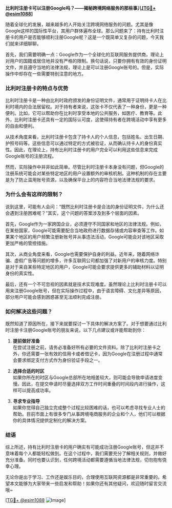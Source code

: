 **比利时注册卡可以注册Google吗？——揭秘跨境网络服务的那些事儿[[TG💪+ @esim1088](https://t.me/s/esim1088)]**

随着全球化的发展，越来越多的人开始关注跨境网络服务的问题。尤其是像Google这样的国际性平台，其用户群体遍布全球。那么问题来了：持有比利时注册卡的用户是否能够顺利注册Google呢？这是一个既简单又复杂的问题，今天我们就来详细聊聊。

首先，我们需要明确一点：Google作为一个全球化的互联网服务提供商，理论上对用户的国籍或居住地并没有严格的限制。换句话说，只要你拥有有效的身份证明文件，并且遵守当地的法律法规，理论上是可以注册Google账号的。但是，实际操作中却存在一些需要特别注意的地方。

### **比利时注册卡的特点与优势**

比利时注册卡是一种由比利时政府颁发的身份证明文件，通常用于证明持卡人在比利时境内的合法居留权。对于持有者来说，这张卡不仅代表了一种身份，更是一种便利。比如，它可以帮助你在比利时享受本地的公共服务，如医疗、教育等。此外，比利时注册卡还具有一定的国际认可度，这使得持有者在跨境活动中享有更多的自由和便利。

从技术角度来看，比利时注册卡包含了持卡人的个人信息，包括姓名、出生日期、护照号码等。这些信息可以通过特定的方式被验证，从而确认持卡人的身份真实性。因此，在理论上，持有比利时注册卡的用户完全可以利用这些信息来完成Google账号的注册流程。

然而，实际操作中并非如此简单。尽管比利时注册卡本身没有问题，但Google的注册系统可能会对某些特定地区的用户设置额外的审核机制。这种机制的存在主要是为了防止滥用账号资源，以及确保平台上的内容符合当地法律法规的要求。

### **为什么会有这样的限制？**

说到这里，可能有人会问：“既然比利时注册卡是合法的身份证明文件，为什么还会遇到注册困难呢？”其实，这个问题的答案涉及到多个层面的因素。

首先，Google作为一家跨国企业，必须遵守不同国家和地区的法律法规。例如，在某些国家，Google可能需要配合当地政府进行数据存储或内容审查等工作。如果某个地区的用户频繁注册新账号并从事违法活动，Google可能会对该地区采取更加严格的管控措施。

其次，从商业角度来看，Google也需要保护自身的利益。近年来，随着网络诈骗、虚假广告等问题的增多，许多互联网公司都加强了对新用户的审核力度。特别是对于来自某些特定地区的用户，Google可能会要求提供更多的辅助材料以证明身份的真实性。

最后，还有一个不可忽视的因素就是技术实现难度。虽然理论上比利时注册卡可以用来注册Google账号，但在实际操作过程中，由于语言障碍、文化差异等原因，部分用户可能会感到困惑甚至无法顺利完成注册。

### **如何解决这些问题？**

既然知道了原因所在，接下来就要探讨一下具体的解决方案了。对于想要通过比利时注册卡注册Google账号的朋友来说，以下几点建议或许能帮助到你：

1. **提前做好准备**  
   在尝试注册之前，请务必准备好所有必要的文件资料。除了比利时注册卡之外，你还需要一张有效的信用卡或者借记卡，因为Google在注册过程中通常会要求绑定支付方式作为身份验证手段之一。

2. **选择合适的时区**  
   如果你所在的时区与Google总部所在地相差较大，则可能会导致申请进度变慢。因此，在提交申请时尽量选择双方工作时间重叠的时间段内进行操作，这样可以提高成功率。

3. **寻求专业指导**  
   如果你觉得自己独立完成整个过程比较困难的话，也可以考虑寻找专业人士的帮助。目前市面上有很多专门从事跨境电商服务的企业和个人，他们可以根据你的具体情况提供定制化的解决方案。

### **结语**

综上所述，持有比利时注册卡的用户确实有可能成功注册Google账号，但这并不意味着每个人都能轻松做到。在这个过程中，我们需要充分了解相关规则，并做好充分准备。同时也要认识到，任何跨境活动都需要遵循当地法律法规，切勿抱有侥幸心理。

无论你是出于学习、工作还是娱乐目的，合理使用互联网资源都是非常重要的。希望本文能够为大家带来一些启发和帮助！如果你还有其他疑问，欢迎随时留言交流哦~

[[TG💪+ @esim1088](https://t.me/s/esim1088) ![Image](https://i.postimg.cc/4NQfJmqS/Snipaste-2025-05-13-00-14-12.png)]